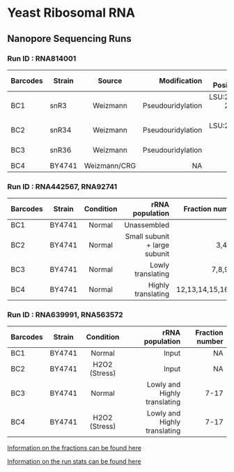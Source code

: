 # Yeast Ribosomal RNA 

## Nanopore Sequencing Runs


### Run ID : RNA814001

|Barcodes| Strain        | Source           | Modification  | KO Positions |
|----| ------------- |:-------------:| -----:| -------: |
|BC1|    snR3  | Weizmann | Pseudouridylation | LSU:2129, 2133, 2264 |
|BC2|   snR34  | Weizmann | Pseudouridylation | LSU:2880, 2826 |
|BC3|    snR36  | Weizmann | Pseudouridylation | SSU: 1187 |
|BC4|   BY4741  | Weizmann/CRG | NA | NA |

### Run ID :  RNA442567, RNA92741

|Barcodes| Strain        | Condition           | rRNA population | Fraction number |
|----| ------------- |:-------------:| -----:| -------: |
|BC1|    BY4741  | Normal | Unassembled | 1,2 |
|BC2|   BY4741  | Normal | Small subunit + large subunit| 3,4,5,6 |
|BC3|    BY4741  | Normal | Lowly translating | 7,8,9,10 |
|BC4|   BY4741  | Normal | Highly translating | 12,13,14,15,16,17 |

### Run ID :  RNA639991, RNA563572

|Barcodes| Strain        | Condition           | rRNA population | Fraction number |
|----| ------------- |:------------:| -----:| -------: |
|BC1|    BY4741  | Normal | Input | NA |
|BC2|   BY4741  | H2O2 (Stress) | Input | NA |
|BC3|    BY4741  | Normal | Lowly and Highly translating | 7-17 |
|BC4|   BY4741  | H2O2 (Stress)| Lowly and Highly translating | 7-17 |



[Information on the fractions can be found here](https://github.com/obegik/Oz_Mod_Analysis/blob/master/yeast_rRNA_fractions.md)


[Information on the run stats can be found here](https://docs.google.com/spreadsheets/d/146LgFh8WyF4oEJgJTTWS9hCU6F6-7Ygn9rjFr0bmuuE/edit?usp=sharing)
